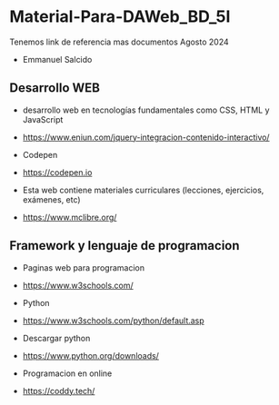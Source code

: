 # Material-Para-DAWeb_BD_5I
Tenemos link de referencia mas documentos Agosto 2024
- Emmanuel Salcido
## Desarrollo WEB 
- desarrollo web en tecnologías fundamentales como CSS, HTML y JavaScript
- https://www.eniun.com/jquery-integracion-contenido-interactivo/

- Codepen
- https://codepen.io

- Esta web contiene materiales curriculares (lecciones, ejercicios, exámenes, etc)
- https://www.mclibre.org/

## Framework y lenguaje de programacion 
- Paginas web para programacion
- https://www.w3schools.com/
- Python
- https://www.w3schools.com/python/default.asp
- Descargar python
- https://www.python.org/downloads/

- Programacion en online
- https://coddy.tech/
